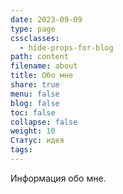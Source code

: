 ```yaml
---
date: 2023-09-09
type: page
cssclasses:
  - hide-props-for-blog
path: content
filename: about
title: Обо мне
share: true
menu: false
blog: false
toc: false
collapse: false
weight: 10
Статус: идея
tags:
---
```


Информация обо мне. 
